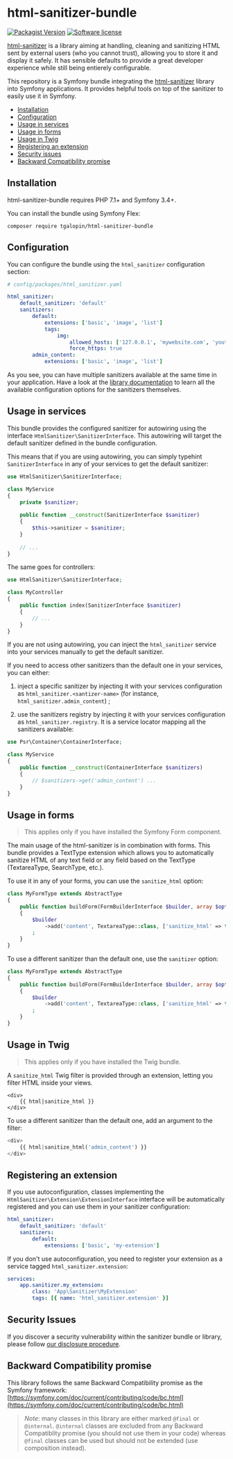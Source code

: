 # html-sanitizer-bundle

[![Packagist Version](https://img.shields.io/packagist/v/tgalopin/html-sanitizer-bundle.svg?style=flat-square)](https://packagist.org/packages/tgalopin/html-sanitizer-bundle)
[![Software license](https://img.shields.io/github/license/tgalopin/html-sanitizer-bundle.svg?style=flat-square)](https://github.com/tgalopin/html-sanitizer-bundle/blob/master/LICENSE)

[html-sanitizer](https://github.com/tgalopin/html-sanitizer)
is a library aiming at handling, cleaning and sanitizing HTML sent by external users
(who you cannot trust), allowing you to store it and display it safely. It has sensible defaults
to provide a great developer experience while still being entierely configurable.

This repository is a Symfony bundle integrating the [html-sanitizer](https://github.com/tgalopin/html-sanitizer)
library into Symfony applications. It provides helpful tools on top of the sanitizer to easily use it in Symfony.

- [Installation](#installation)
- [Configuration](#configuration)
- [Usage in services](#usage-in-services)
- [Usage in forms](#usage-in-forms)
- [Usage in Twig](#usage-in-twig)
- [Registering an extension](#registering-an-extension)
- [Security issues](#security-issues)
- [Backward Compatibility promise](#backward-compatibility-promise)

## Installation

html-sanitizer-bundle requires PHP 7.1+ and Symfony 3.4+.

You can install the bundle using Symfony Flex:

```
composer require tgalopin/html-sanitizer-bundle
```

## Configuration

You can configure the bundle using the `html_sanitizer` configuration section:

```yaml
# config/packages/html_sanitizer.yaml

html_sanitizer:
    default_sanitizer: 'default'
    sanitizers:
        default:
            extensions: ['basic', 'image', 'list']
            tags:
                img:
                    allowed_hosts: ['127.0.0.1', 'mywebsite.com', 'youtube.com']
                    force_https: true
        admin_content:
            extensions: ['basic', 'image', 'list']
```

As you see, you can have multiple sanitizers available at the same time in your application.
Have a look at the [library documentation](https://github.com/tgalopin/html-sanitizer) to learn all the available
configuration options for the sanitizers themselves.

## Usage in services

This bundle provides the configured sanitizer for autowiring using the interface 
`HtmlSanitizer\SanitizerInterface`. This autowiring will target the default sanitizer defined
in the bundle configuration.
 
This means that if you are using autowiring, you can simply typehint `SanitizerInterface` in any
of your services to get the default sanitizer:

```php
use HtmlSanitizer\SanitizerInterface;

class MyService
{
    private $sanitizer;
    
    public function __construct(SanitizerInterface $sanitizer)
    {
        $this->sanitizer = $sanitizer;
    }
    
    // ...
}
```

The same goes for controllers:

```php
use HtmlSanitizer\SanitizerInterface;

class MyController
{
    public function index(SanitizerInterface $sanitizer)
    {
        // ...
    }
}
```

If you are not using autowiring, you can inject the `html_sanitizer` service into your services
manually to get the default sanitizer.

If you need to access other sanitizers than the default one in your services, you can either:

1. inject a specific sanitizer by injecting it with your services configuration as
  `html_sanitizer.<santizer-name>` (for instance, `html_sanitizer.admin_content`) ;

2. use the sanitizers registry by injecting it with your services configuration as 
   `html_sanitizer.registry`. It is a service locator mapping all the sanitizers available:
  
```php
use Psr\Container\ContainerInterface;

class MyService
{
    public function __construct(ContainerInterface $sanitizers)
    {
        // $sanitizers->get('admin_content') ...
    }
}
```

## Usage in forms

> This applies only if you have installed the Symfony Form component. 

The main usage of the html-sanitizer is in combination with forms. This bundle provides a TextType extension
which allows you to automatically sanitize HTML of any text field or any field based on the TextType
(TextareaType, SearchType, etc.). 

To use it in any of your forms, you can use the `sanitize_html` option:

```php
class MyFormType extends AbstractType
{
    public function buildForm(FormBuilderInterface $builder, array $options)
    {
        $builder
            ->add('content', TextareaType::class, ['sanitize_html' => true])
        ;
    }
}
```

To use a different sanitizer than the default one, use the `sanitizer` option:

```php
class MyFormType extends AbstractType
{
    public function buildForm(FormBuilderInterface $builder, array $options)
    {
        $builder
            ->add('content', TextareaType::class, ['sanitize_html' => true, 'sanitizer' => 'admin_content'])
        ;
    }
}
```

## Usage in Twig

> This applies only if you have installed the Twig bundle.

A `sanitize_html` Twig filter is provided through an extension, letting you filter HTML inside your views.

```twig
<div>
    {{ html|sanitize_html }}
</div>
```

To use a different sanitizer than the default one, add an argument to the filter:

```php
<div>
    {{ html|sanitize_html('admin_content') }}
</div>
```

## Registering an extension

If you use autoconfiguration, classes implementing the `HtmlSanitizer\Extension\ExtensionInterface` interface
will be automatically registered and you can use them in your sanitizer configuration:

```yaml
html_sanitizer:
    default_sanitizer: 'default'
    sanitizers:
        default:
            extensions: ['basic', 'my-extension']
```

If you don't use autoconfiguration, you need to register your extension as a service tagged `html_sanitizer.extension`:

```yaml
services:
    app.sanitizer.my_extension:
        class: 'App\Sanitizer\MyExtension'
        tags: [{ name: 'html_sanitizer.extension' }]
```

## Security Issues

If you discover a security vulnerability within the sanitizer bundle or library, please follow
[our disclosure procedure](https://github.com/tgalopin/html-sanitizer/blob/master/docs/A-security-disclosure-procedure.md).

## Backward Compatibility promise

This library follows the same Backward Compatibility promise as the Symfony framework:
[https://symfony.com/doc/current/contributing/code/bc.html](https://symfony.com/doc/current/contributing/code/bc.html)

> *Note*: many classes in this library are either marked `@final` or `@internal`.
> `@internal` classes are excluded from any Backward Compatiblity promise (you should not use them in your code)
> whereas `@final` classes can be used but should not be extended (use composition instead).
